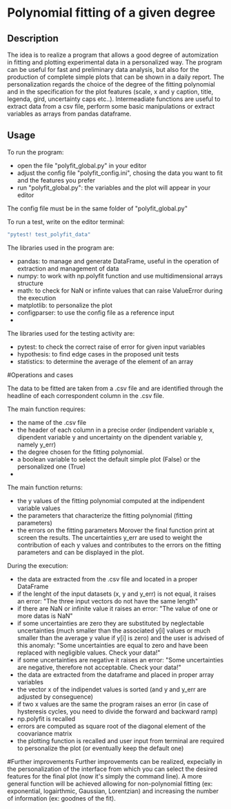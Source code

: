 # Polynomial fitting of a given degree

## **Description**
The idea is to realize a program that allows a good degree of automization in fitting and plotting experimental data in a personalized way. The program can be useful for fast and preliminary data analysis, but also for the production of complete simple plots that can be shown in a daily report. The personalization regards the choice of the degree of the fitting polynomial and in the specification for the plot features (scale, x and y caption, title, legenda, gird, uncertainty caps etc..). Intermeadiate functions are useful to extract data from a csv file, perform some basic manipulations or extract variables as arrays from pandas dataframe.




## **Usage**
To run the program:
- open the file "polyfit_global.py" in your editor
- adjust the config file "polyfit_config.ini", chosing the data you want to fit and the features you prefer
- run "polyfit_global.py": the variables and the plot will appear in your editor

The config file must be in the same folder of "polyfit_global.py"

To run a test, write on the editor terminal:
```bash
"pytest! test_polyfit_data" 
```

The libraries used in the program are:
- pandas: to manage and generate DataFrame, useful in the operation of extraction and management of data
- numpy: to work with np.polyfit function and use multidimensional arrays structure 
- math: to check for NaN or infinte values that can raise ValueError during the execution
- matplotlib: to personalize the plot
- configparser: to use the config file as a reference input
- 
The libraries used for the testing activity are:
- pytest: to check the correct raise of error for given input variables
- hypothesis: to find edge cases in the proposed unit tests
- statistics: to determine the average of the element of an array




#Operations and cases

The data to be fitted are taken from a .csv file and are identified through the headline of each correspondent column in the .csv file. 

The main function requires: 
- the name of the .csv file
- the header of each column in a precise order (indipendent variable x, dipendent variable y and uncertainty on the dipendent variable y, namely y_err) 
- the degree chosen for the fitting polynomial. 
- a boolean variable to select the default simple plot (False) or the personalized one (True)
- 
The main function returns: 
- the y values of the fitting polynomial computed at the indipendent variable values
- the parameters that characterize the fitting polynomial (fitting parameters)
- the errors on the fitting parameters
Morover the final function print at screen the results.
The uncertainties y_err are used to weight the contribution of each y values and contributes to the errors on the fitting parameters and can be displayed in the plot.

During the execution:
- the data are extracted from the .csv file and located in a proper DataFrame
- if the lenght of the input datasets (x, y and y_err) is not equal, it raises an error: "The three input vectors do not have the same length"
- if there are NaN or infinite value it raises an error: "The value of one or more datas is NaN"
- if some uncertainties are zero they are substituted by neglectable uncertainties (much smaller than the associated y[i] values or much smaller than the average y value if y[i] is zero) and the user is advised of this anomaly: "Some uncertainties are equal to zero and have been replaced with negligible values. Check your data!"
- if some uncertainties are negative it raises an error: "Some uncertainties are negative, therefore not acceptable. Check your data!"
- the data are extracted from the dataframe and placed in proper array variables
- the vector x of the indipendet values is sorted (and y and y_err are adjusted by conseguence) 
- if two x values are the same the program raises an error (in case of hysteresis cycles, you need to divide the forward and backward ramp)
- np.polyfit is recalled
- errors are computed as square root of the diagonal element of the coovariance matrix
- the plotting function is recalled and user input from terminal are required to personalize the plot (or eventually keep the default one)

#Further improvements
Further improvements can be realized, expecially in the personalization of the interface from which you can select the desired features for the final plot (now it's simply the command line). A more general function will be achieved allowing for non-polynomial fitting (ex: exponential, logairthmic, Gaussian, Lorentzian) and increasing the number of information (ex: goodnes of the fit).


